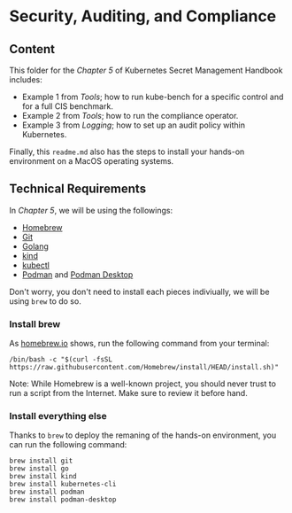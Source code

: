 # Security, Auditing, and Compliance

## Content
This folder for the *Chapter 5* of Kubernetes Secret Management Handbook includes:

- Example 1 from *Tools*; how to run kube-bench for a specific control and for a full CIS benchmark. 
- Example 2 from *Tools*; how to run the compliance operator. 
- Example 3 from *Logging*; how to set up an audit policy within Kubernetes.

Finally, this ```readme.md``` also has the steps to install your hands-on environment on a MacOS operating systems. 

## Technical Requirements
In *Chapter 5*, we will be using the followings:

- [Homebrew](https://brew.sh)
- [Git](https://git-scm.com)
- [Golang](https://go.dev)
- [kind](https://kind.sigs.k8s.io/)
- [kubectl](https://kubernetes.io/docs/reference/kubectl/)
- [Podman](https://podman.io) and [Podman Desktop](https://podman-desktop.io)

Don't worry, you don't need to install each pieces indiviually, we will be using ```brew``` to do so. 

### Install brew

As [homebrew.io](https://brew.sh/) shows, run the following command from your terminal:
```
/bin/bash -c "$(curl -fsSL https://raw.githubusercontent.com/Homebrew/install/HEAD/install.sh)"
```

Note: While Homebrew is a well-known project, you should never trust to run a script from the Internet. Make sure to review it before hand.

### Install everything else

Thanks to ```brew``` to deploy the remaning of the hands-on environment, you can run the following command:

```
brew install git
brew install go
brew install kind 
brew install kubernetes-cli
brew install podman
brew install podman-desktop
```